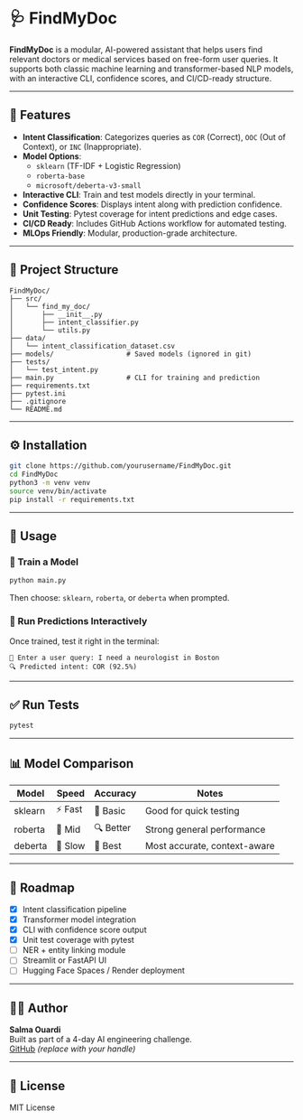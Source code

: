 # 🩺 FindMyDoc

**FindMyDoc** is a modular, AI-powered assistant that helps users find relevant doctors or medical services based on free-form user queries. It supports both classic machine learning and transformer-based NLP models, with an interactive CLI, confidence scores, and CI/CD-ready structure.

---

## 🚀 Features

- **Intent Classification**: Categorizes queries as `COR` (Correct), `OOC` (Out of Context), or `INC` (Inappropriate).
- **Model Options**:
  - `sklearn` (TF-IDF + Logistic Regression)
  - `roberta-base`
  - `microsoft/deberta-v3-small`
- **Interactive CLI**: Train and test models directly in your terminal.
- **Confidence Scores**: Displays intent along with prediction confidence.
- **Unit Testing**: Pytest coverage for intent predictions and edge cases.
- **CI/CD Ready**: Includes GitHub Actions workflow for automated testing.
- **MLOps Friendly**: Modular, production-grade architecture.

---

## 🧱 Project Structure

```
FindMyDoc/
├── src/
│   └── find_my_doc/
│       ├── __init__.py
│       ├── intent_classifier.py
│       └── utils.py
├── data/
│   └── intent_classification_dataset.csv
├── models/                  # Saved models (ignored in git)
├── tests/
│   └── test_intent.py
├── main.py                  # CLI for training and prediction
├── requirements.txt
├── pytest.ini
├── .gitignore
└── README.md
```

---

## ⚙️ Installation

```bash
git clone https://github.com/yourusername/FindMyDoc.git
cd FindMyDoc
python3 -m venv venv
source venv/bin/activate
pip install -r requirements.txt
```

---

## 🧠 Usage

### 📌 Train a Model

```bash
python main.py
```

Then choose: `sklearn`, `roberta`, or `deberta` when prompted.

### 💬 Run Predictions Interactively

Once trained, test it right in the terminal:

```
💬 Enter a user query: I need a neurologist in Boston
🔍 Predicted intent: COR (92.5%)
```

---

## ✅ Run Tests

```bash
pytest
```

---

## 📊 Model Comparison

| Model     | Speed   | Accuracy | Notes                        |
|-----------|---------|----------|------------------------------|
| sklearn   | ⚡ Fast  | 🧠 Basic | Good for quick testing       |
| roberta   | 🚀 Mid  | 🔍 Better | Strong general performance   |
| deberta   | 🐢 Slow | 🎯 Best   | Most accurate, context-aware|

---

## 📍 Roadmap

- [x] Intent classification pipeline
- [x] Transformer model integration
- [x] CLI with confidence score output
- [x] Unit test coverage with pytest
- [ ] NER + entity linking module
- [ ] Streamlit or FastAPI UI
- [ ] Hugging Face Spaces / Render deployment

---

## 👩‍💻 Author

**Salma Ouardi**  
Built as part of a 4-day AI engineering challenge.  
[GitHub](https://github.com/yourusername) _(replace with your handle)_

---

## 📄 License

MIT License
